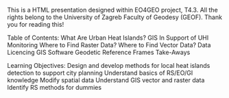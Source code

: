 This is a HTML presentation designed within EO4GEO project, T4.3. All the rights belong to the University of Zagreb Faculty of Geodesy (GEOF). Thank you for reading this!


Table of Contents:
What Are Urban Heat Islands?
GIS In Support of UHI Monitoring
Where to Find Raster Data?
Where to Find Vector Data?
Data Licencing
GIS Software
Geodetic Reference Frames
Take-Aways


Learning Objectives:
Design and develop methods for local heat islands detection to support city planning
Understand basics of RS/EO/GI knowledge
Modify spatial data
Understand GIS vector and raster data
Identify RS methods for dummies
